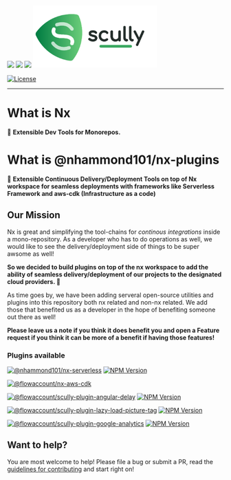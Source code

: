 <p float="left">
<img src="https://raw.githubusercontent.com/nrwl/nx/master/nx-logo.png" height="100">
<img src="https://angular.io/assets/images/logos/angular/angular.svg" height="145">
<!-- <img src="https://angular.io/generated/images/marketing/concept-icons/universal.png" height="120"> -->
<img src="https://upload.wikimedia.org/wikipedia/commons/d/d9/Node.js_logo.svg" height="145">
<img src="https://github.com/scullyio/scully/raw/master/assets/logos/PNG/scullyio-logo.png" height="145">
</p>

<div align="left">

[![License](https://img.shields.io/npm/l/@nhammond101/nx-serverless.svg?style=flat-square)]()

<hr>

# What is Nx

🔎 **Extensible Dev Tools for Monorepos.**

# What is @nhammond101/nx-plugins

🔎 **Extensible Continuous Delivery/Deployment Tools on top of Nx workspace for seamless deployments with frameworks like Serverless Framework and aws-cdk (Infrastructure as a code)**

## Our Mission

Nx is great and simplifying the tool-chains for _continous integrations_ inside a mono-repository. As a developer who has to do operations as well, we would like to see the delivery/deployment side of things to be super awsome as well!

**So we decided to build plugins on top of the nx workspace to add the ability of seamless delivery/deployment of our projects to the designated cloud providers. :metal:**

As time goes by, we have been adding serveral open-source utilities and plugins into this repository both nx related and non-nx related. We add those that benefited us as a developer in the hope of benefiting someone out there as well!

**Please leave us a note if you think it does benefit you and open a Feature request if you think it can be more of a benefit if having those features!**

### Plugins available

[![@nhammond101/nx-serverless](https://img.shields.io/badge/%40nhammond101-nx--serverless-blue)](https://github.com/nhammond101/nx-plugins/tree/master/libs/nx-serverless)
[![NPM Version](https://badge.fury.io/js/%40nhammond101%2Fnx-serverless.svg)](https://www.npmjs.com/@nhammond101/nx-serverless)

[![@flowaccount/nx-aws-cdk](https://img.shields.io/badge/%40flowaccount-nx--aws--cdk-blue)](https://github.com/flowaccount/nx-plugins/tree/master/libs/nx-aws-cdk)

[![@flowaccount/scully-plugin-angular-delay](https://img.shields.io/badge/%40flowaccount-scully--plugin--angular--delay-blue)](https://github.com/flowaccount/nx-plugins/tree/master/libs/scully-plugin-angular-delay)
[![NPM Version](https://badge.fury.io/js/%40flowaccount%2Fscully-plugin-angular-delay.svg)](https://www.npmjs.com/@flowaccount/scully-plugin-angular-delay)

[![@flowaccount/scully-plugin-lazy-load-picture-tag](https://img.shields.io/badge/%40flowaccount-scully--plugin--lazy--load--picture--tag-blue)](https://github.com/flowaccount/nx-plugins/tree/master/libs/scully-plugin-lazy-load-picture-tag)
[![NPM Version](https://badge.fury.io/js/%40flowaccount%2Fscully-plugin-lazy-load-picture-tag.svg)](https://www.npmjs.com/@flowaccount/scully-plugin-lazy-load-picture-tag)

[![@flowaccount/scully-plugin-google-analytics](https://img.shields.io/badge/%40flowaccount-scully--plugin--google--analytics-blue)](https://github.com/flowaccount/nx-plugins/tree/master/libs/scully-plugin-google-analytics)
[![NPM Version](https://badge.fury.io/js/%40flowaccount%2Fscully-plugin-google-analytics.svg)](https://www.npmjs.com/@flowaccount/scully-plugin-google-analytics)

## Want to help?

You are most welcome to help! Please file a bug or submit a PR, read the [guidelines for contributing](https://github.com/nhammond101/nx-plugins/blob/master/CONTRIBUTING.md) and start right on!
